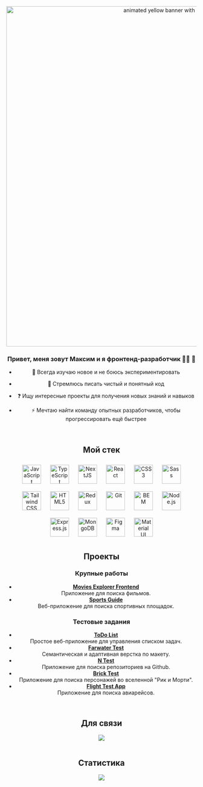 <div align="center">
  <img src="https://user-images.githubusercontent.com/74038190/213910845-af37a709-8995-40d6-be59-724526e3c3d7.gif" alt="animated yellow banner with JS functionality" width="900">
</div>

### <div align="center">Привет, меня зовут Максим и я фронтенд-разработчик 👨‍💻 🚀</div>  

  <div align="center">

- 🔭 Всегда изучаю новое и не боюсь экспериментировать
  

- 🌱 Стремлюсь писать чистый и понятный код  
  

- ❓ Ищу интересные проекты для получения новых знаний и навыков  
  

- ⚡ Мечтаю найти команду опытных разработчиков, чтобы прогрессировать ещё быстрее  
  

<br/>  

<div align="center">

  
## Мой стек 


</div>

<div align="center">
<a href="https://www.javascript.com/" target="_blank"><img style="margin: 10px" src="https://profilinator.rishav.dev/skills-assets/javascript-original.svg" alt="JavaScript" height="50" /></a>  
<a href="https://www.typescriptlang.org/" target="_blank"><img style="margin: 10px" src="https://profilinator.rishav.dev/skills-assets/typescript-original.svg" alt="TypeScript" height="50" /></a>
<a href="https://nextjs.org/" target="_blank"><img style="margin: 10px" src="https://profilinator.rishav.dev/skills-assets/nextjs.png" alt="NextJS" height="50" /></a>  
<a href="https://reactjs.org/" target="_blank"><img style="margin: 10px" src="https://profilinator.rishav.dev/skills-assets/react-original-wordmark.svg" alt="React" height="50" /></a>  
<a href="https://www.w3schools.com/css/" target="_blank"><img style="margin: 10px" src="https://profilinator.rishav.dev/skills-assets/css3-original-wordmark.svg" alt="CSS3" height="50" /></a>
<a href="https://sass-lang.com/" target="_blank"><img style="margin: 10px" src="https://profilinator.rishav.dev/skills-assets/sass-original.svg" alt="Sass" height="50" /></a>
<a href="https://www.tailwindcss.com/" target="_blank"><img style="margin: 10px" src="https://profilinator.rishav.dev/skills-assets/tailwindcss.svg" alt="Tailwind CSS" height="50" /></a>  
<a href="https://en.wikipedia.org/wiki/HTML5" target="_blank"><img style="margin: 10px" src="https://profilinator.rishav.dev/skills-assets/html5-original-wordmark.svg" alt="HTML5" height="50" /></a>  
<a href="https://redux.js.org/" target="_blank"><img style="margin: 10px" src="https://profilinator.rishav.dev/skills-assets/redux-original.svg" alt="Redux" height="50" /></a>
<a href="https://github.com/" target="_blank"><img style="margin: 10px" src="https://profilinator.rishav.dev/skills-assets/git-scm-icon.svg" alt="Git" height="50" /></a>  
<a href="http://getbem.com/" target="_blank"><img style="margin: 10px" src="https://profilinator.rishav.dev/skills-assets/bem.svg" alt="BEM" height="50" /></a>  
<a href="https://nodejs.org/" target="_blank"><img style="margin: 10px" src="https://profilinator.rishav.dev/skills-assets/nodejs-original-wordmark.svg" alt="Node.js" height="50" /></a>  
<a href="https://expressjs.com/" target="_blank"><img style="margin: 10px" src="https://profilinator.rishav.dev/skills-assets/express-original-wordmark.svg" alt="Express.js" height="50" /></a>  
<a href="https://www.mongodb.com/" target="_blank"><img style="margin: 10px" src="https://profilinator.rishav.dev/skills-assets/mongodb-original-wordmark.svg" alt="MongoDB" height="50" /></a>
<a href="https://www.figma.com/" target="_blank"><img style="margin: 10px" src="https://profilinator.rishav.dev/skills-assets/figma-icon.svg" alt="Figma" height="50" /></a>  
<a href="https://mui.com/" target="_blank"><img style="margin: 10px" src="https://profilinator.rishav.dev/skills-assets/mui.png" alt="Material UI" height="50" /></a>  


<br/>  


## Проекты

### Крупные работы

- **[Movies Explorer Frontend](https://github.com/MaxLogvinov/movies-explorer-frontend)**  
  Приложение для поиска фильмов.
- **[Sports Guide](https://github.com/Sports-Guide)**  
  Веб-приложение для поиска спортивных площадок.

### Тестовые задания

- **[ToDo List](https://github.com/MaxLogvinov/ToDo-List)**  
  Простое веб-приложение для управления списком задач.
- **[Farwater Test](https://github.com/MaxLogvinov/farwater-test)**  
  Семантическая и адаптивная верстка по макету.
- **[N Test](https://github.com/MaxLogvinov/n-test)**  
  Приложение для поиска репозиториев на Github.
- **[Brick Test](https://github.com/MaxLogvinov/brick-test)**  
  Приложение для поиска персонажей во вселенной "Рик и Морти".
- **[Flight Test App](https://github.com/MaxLogvinov/flight-test-app)**  
  Приложение для поиска авиарейсов.

<br/>  


## Для связи
<div align="center">
  <a href="https://t.me/Max_Logvinov">
    <img src="https://img.shields.io/badge/Telegram-blue?style=for-the-badge&logo=telegram&logoColor=white">
  </a>
</div>  
  

<br/>  


## Статистика 
<div align="center"><img src="https://github-readme-stats.vercel.app/api/top-langs/?username=MaxLogvinov&hide_border=true&layout=compact" align="center" /></div>  

<br/>  

